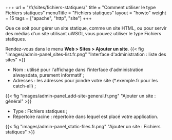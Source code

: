 +++
url = "/fr/sites/fichiers-statiques/"
title = "Comment utiliser le type Fichiers statiques"
menuTitle = "Fichiers statiques"
layout = "howto"
weight = 15
tags = ["apache", "http", "site"]
+++

Que ce soit pour gérer un site statique, comme un site HTML, ou pour servir des médias d'un site utilisant uWSGI, vous pouvez utiliser le type Fichiers statiques.

Rendez-vous dans le menu **Web > Sites > Ajouter un site**.
{{< fig "images/admin-panel_sites-list.fr.png" "Interface d'administration : liste des sites" >}}

- Nom : utilisé pour l'affichage dans l'interface d'administration alwaysdata, purement informatif ;
- Adresses : les adresses pour joindre votre site (*.exemple.fr pour les catch-all) ;

{{< fig "images/admin-panel_add-site-general.fr.png" "Ajouter un site : général" >}}

- Type : Fichiers statiques ;
- Répertoire racine : répertoire dans lequel est placé votre application.

{{< fig "images/admin-panel_static-files.fr.png" "Ajouter un site : Fichiers statiques" >}}

